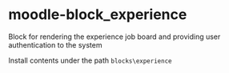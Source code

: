 # moodle-block_experience

Block for rendering the experience job board and providing user authentication to the system

Install contents under the path `blocks\experience`

